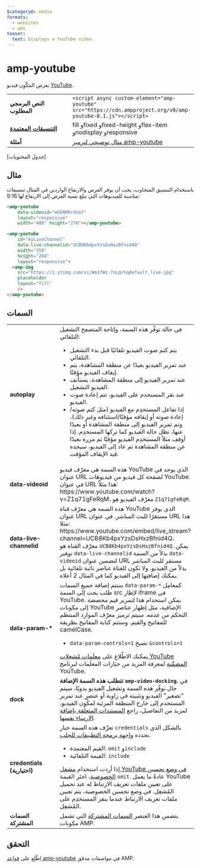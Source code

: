 ```yaml
---
$category@: media
formats:
  - websites
  - ads
teaser:
  text: Displays a YouTube video.
---
```




<!--
       Copyright 2016 The AMP HTML Authors. All Rights Reserved.

       Licensed under the Apache License, Version 2.0 (the "License");
     you may not use this file except in compliance with the License.
     You may obtain a copy of the License at

     http://www.apache.org/licenses/LICENSE-2.0

     Unless required by applicable law or agreed to in writing, software
     distributed under the License is distributed on an "AS-IS" BASIS,
     WITHOUT WARRANTIES OR CONDITIONS OF ANY KIND, either express or implied.
     See the License for the specific language governing permissions and
     limitations under the License.
-->
# amp-youtube

يعرض المكّوِن فيديو [YouTube](https://www.youtube.com/).

<table>
  <tr>
    <td width="40%"><strong>النص البرمجي المطلوب</strong></td>
    <td><code>&lt;script async custom-element="amp-youtube" src="https://cdn.ampproject.org/v0/amp-youtube-0.1.js"&gt;&lt;/script&gt;</code></td>
  </tr>
  <tr>
    <td class="col-fourty"><strong><a href="../../../documentation/guides-and-tutorials/develop/style_and_layout/control_layout.md">التنسيقات المعتمدة</a></strong></td>
    <td>fill وfixed وfixed-height وflex-item وnodisplay وresponsive</td>
  </tr>
  <tr>
    <td width="40%"><strong>أمثلة</strong></td>
    <td><a href="https://ampbyexample.com/components/amp-youtube/">مثال توضيحي لترميز amp-youtube</a></td>
  </tr>
</table>


[جدول المحتويات]

## مثال

باستخدام التنسيق المتجاوب، يجب أن يوفر العرض والارتفاع الواردين في المثال تنسيقات مناسبة للفيديوهات التي تبلغ نسبة العرض إلى الارتفاع لها 9:16:

```html
<amp-youtube
    data-videoid="mGENRKrdoGY"
    layout="responsive"
    width="480" height="270"></amp-youtube>
```

```html
<amp-youtube
    id="myLiveChannel"
    data-live-channelid="UCB8Kb4pxYzsDsHxzBfnid4Q"
    width="358"
    height="204"
    layout="responsive">
  <amp-img
    src="https://i.ytimg.com/vi/Wm1fWz-7nLQ/hqdefault_live.jpg"
    placeholder
    layout="fill"
    />
</amp-youtube>
```

## السمات

<table>
  <tr>
    <td width="40%"><strong>autoplay</strong></td>
    <td>في حالة توفّر هذه السمة، وإتاحة المتصفح التشغيل التلقائي:
      <ul>
        <li>يتم كتم صوت الفيديو تلقائيًا قبل بدء التشغيل التلقائي.
        </li>
        <li>عند تمرير الفيديو بعيدًا عن منطقة المشاهدة، يتم إيقاف الفيديو مؤقتًا.
        </li>
        <li>عند تمرير الفيديو إلى منطقة المشاهدة، يستأنف الفيديو التشغيل.
        </li>
        <li>عند نقر المستخدم على الفيديو، تتم إعادة صوت الفيديو.
        </li>
        <li>إذا تفاعل المستخدِم مع الفيديو (مثل كتم صوته/إعادة صوته أو إيقافه مؤقتًا/استئنافه وغير ذلك)، وتم تمرير الفيديو إلى منطقة المشاهدة أو بعيدًا عنها، تظل حالة الفيديو كما تركها المستخدِم. إذا أوقف مثلاً المستخدِم الفيديو مؤقتًا ثم مرره بعيدًا عن منطقة المشاهدة ثم عاد إلى الفيديو، سيجده قيد الإيقاف المؤقت.
        </li>
      </ul></td>
  </tr>
  <tr>
    <td width="40%"><strong>data-videoid</strong></td>
    <td>هذه السمة هي معرّف فيديو YouTube الذي يوجد في عنوان URL لصفحة كل فيديو من فيديوهات YouTube.
      في عنوان URL هذا مثلاً: https://www.youtube.com/watch?v=Z1q71gFeRqM، معرّف الفيديو هو <code>Z1q71gFeRqM</code>.</td>
  </tr>
  <tr>
    <td width="40%"><strong>data-live-channelid</strong></td>
    <td>هذه السمة هي معرّف قناة YouTube الذي يوفر عنوان URL مستقرًا للبث المباشر. في عنوان URL هذا مثلا: https://www.youtube.com/embed/live_stream?channel=UCB8Kb4pxYzsDsHxzBfnid4Q، معرّف القناة هو <code>UCB8Kb4pxYzsDsHxzBfnid4Q</code>. يمكن توفير <code>data-live-channelid</code> بدلاً من السمة <code>data-videoid</code> لتضمين عنوان URL مستقر للبث المباشر بدلاً من الفيديو. ولا تكون للقناة عناصر نائبة تلقائية بل يمكنك إضافتها إلى الفيديو كما في المثال 2 أعلاه.</td>
  </tr>
  <tr>
    <td width="40%"><strong>data-param-*</strong></td>
    <td>ستتم إضافة جميع السمات <code>data-param-*</code> كمعامِل طلب بحث إلى السمة src لإطار iframe في YouTube. يمكن استخدام هذا لتمرير قيم مخصصة إلى مكونات YouTube الإضافية، مثل إظهار عناصر التحكم من عدمه.
      سيتم ترميز معرّف الموارد المنتظم للمفاتيح والقيم. وستتم كتابة المفاتيح بطريقة camelCase.
      <ul>
        <li><code>data-param-controls=1</code> تصبح <code>&amp;controls=1</code></li>
      </ul>
      يمكنك الاطّلاع على <a href="https://developers.google.com/youtube/player_parameters">معلَمات مُشغِلات YouTube المضمَّنة</a> لمعرفة المزيد من خيارات المعلَمات لبرنامج YouTube.
    </td>
  </tr>
  <tr>
    <td width="40%"><strong>dock</strong></td>
    <td><strong>تتطلب هذه السمة الإضافة <code>amp-video-docking</code>.</strong> في حال توفّر هذه السمة وتشغيل الفيديو يدويًا، سيتم "تصغير" الفيديو وتثبيته في زاوية أو عنصر عند تمرير المستخدم إلى خارج المنطقة المرئية لمكّوِن الفيديو.
      لمزيد من التفاصيل، راجع <a href="amp-video-docking.md">المستندات المتعلقة بإضافة الإرساء نفسها</a>.</td>
  </tr>
  <tr>
    <td width="40%"><strong>credentials (اختيارية)</strong></td>
    <td>تعرِّف هذه السمة خيار <code>credentials</code> بالشكل الذي تحدده <a href="https://fetch.spec.whatwg.org/">واجهة برمجة التطبيقات للجلب</a>.
      <ul>
        <li>القيم المعتمدة: <code>omit</code> و<code>include</code></li>
        <li>القيمة التلقائية: <code>include</code></li>
      </ul>
      إذا أردت استخدام <a href="http://www.google.com/support/youtube/bin/answer.py?answer=141046">مشغل YouTube في وضع تحسين الخصوصية</a>، اختَر القيمة <code>omit</code>.
      عادةً ما يعمل YouTube على تعيين ملفات تعريف الارتباط له عند تحميل المُشغِل. في وضع تحسين الخصوصية، يتم تعيين ملفات تعريف الارتباط عندما ينقر المستخدِم على المُشغِل.</td>
  </tr>
  <tr>
    <td width="40%"><strong>السمات المشتركة</strong></td>
    <td>يتضمن هذا العنصر <a href="../../../documentation/guides-and-tutorials/learn/common_attributes.md">السمات المشتركة</a> التي تشمل مكونات AMP.</td>
  </tr>
</table>



## التحقق

اطّلِع على [قواعد amp-youtube](https://github.com/ampproject/amphtml/blob/master/extensions/amp-youtube/validator-amp-youtube.protoascii) في مواصفات مدقق AMP.
